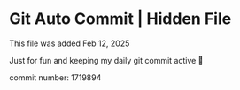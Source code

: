 # Git Auto Commit | Hidden File

This file was added Feb 12, 2025

Just for fun and keeping my daily git commit active 🤪

commit number: 1719894
